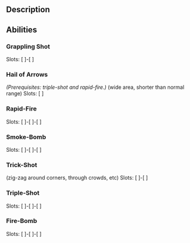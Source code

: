 ## Description

## Abilities
### Grappling Shot
Slots: [ ]-[ ]

### Hail of Arrows
_(Prerequisites: triple-shot and rapid-fire.)_
(wide area, shorter than normal range)
Slots: [ ]

### Rapid-Fire
Slots: [ ]-[ ]-[ ]

### Smoke-Bomb
Slots: [ ]-[ ]-[ ]

### Trick-Shot
(zig-zag around corners, through crowds, etc)
Slots: [ ]-[ ]

### Triple-Shot
Slots: [ ]-[ ]-[ ]

### Fire-Bomb
Slots: [ ]-[ ]-[ ]
